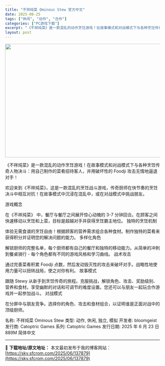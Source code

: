```yaml
---
title: "不祥炖菜 Ominous Stew 官方中文"
date: 2025-06-25
tags: ["休闲", "动作", "合作"]
categories: ["PC游戏下载"]
excerpt: "《不祥炖菜》是一款混乱的动作烹饪游戏！在故事模式和对战模式下与各种烹饪传奇人物决斗：用自己制作的菜肴招待客人，并用破坏性的 Foodji 攻击无情地逼退对手！ 欢迎来到《不祥炖菜》，这是一款混乱的烹饪战斗游戏，传奇厨师在快节奏的烹饪决斗中相互对抗！在故事模式中沉浸在混乱中，或在对战模式中挑战朋友。 &hellip;"
layout: post
---
```


<img class="aligncenter size-full wp-image-137880" src="https://sky.sfcrom.com/wp-content/uploads/2025/06/2025062501491486.webp" alt="" width="660" height="370" />

《不祥炖菜》是一款混乱的动作烹饪游戏！在故事模式和对战模式下与各种烹饪传奇人物决斗：用自己制作的菜肴招待客人，并用破坏性的 Foodji 攻击无情地逼退对手！

欢迎来到《不祥炖菜》，这是一款混乱的烹饪战斗游戏，传奇厨师在快节奏的烹饪决斗中相互对抗！在故事模式中沉浸在混乱中，或在对战模式中挑战朋友。

游戏概念

在《不祥炖菜》 中，餐厅与餐厅之间展开惊心动魄的 3-7 分钟回合。在顾客之间快速移动以烹饪和上菜，目标是超越对手并获得烹饪霸主地位。
独特的烹饪机制

体验无需食谱的烹饪自由！根据顾客的营养需求组合各种食材。制作独特的菜肴来获得积分并证明您的解决问题的能力。
多样化角色

解锁厨师的完整名单，每个厨师都有自己的餐厅和独特的移动能力。从简单的冲刺到餐桌骑行 - 每个角色都有不同的游戏风格和学习曲线。
战术攻击

通过完善菜肴积累 Foodji 点数，然后发动毁灭性的攻击来破坏对手。战略性地使用力量可以扭转战局，使之对你有利。
故事模式

跟随 Stewy 从新手到烹饪传奇的旅程。克服挑战，解锁角色、攻击、奖励级别、营养和食材。享受幽默的对话和可调节的难度设置。您还可以与朋友一起玩合作游戏并一起参加战斗。
对战模式

在分屏中与朋友竞争。选择你的角色、攻击和食材组合，以证明谁是正面对战中的顶级厨师。

名称: 不祥炖菜 Ominous Stew
类型: 动作, 休闲, 独立, 模拟
开发者: bloomgeist
发行商: Catoptric Games
系列: Catoptric Games
发行日期: 2025 年 6 月 23 日
889M
简体中文

---
📖 **下载地址/原文地址：** 本文最初发布于我的博客网站：[https://sky.sfcrom.com/2025/06/137879](https://sky.sfcrom.com/2025/06/137879)
